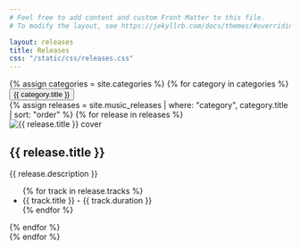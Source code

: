 ```yaml
---
# Feel free to add content and custom Front Matter to this file.
# To modify the layout, see https://jekyllrb.com/docs/themes/#overriding-theme-defaults

layout: releases
title: Releases
css: "/static/css/releases.css"
---
```


<div id="music-releases">
  {% assign categories = site.categories %}
  {% for category in categories %}
    <div class="category-section">
      <button class="category-header">{{ category.title }}</button>
      <div class="category-content">
        {% assign releases = site.music_releases | where: "category", category.title | sort: "order" %}
        {% for release in releases %}
          <div class="release">
            <img src="{{ release.cover_image }}" alt="{{ release.title }} cover">
            <h2>{{ release.title }}</h2>
            <p>{{ release.description }}</p>
            <ul>
              {% for track in release.tracks %}
                <li>{{ track.title }} - {{ track.duration }}</li>
              {% endfor %}
            </ul>
          </div>
        {% endfor %}
      </div>
    </div>
  {% endfor %}
</div>